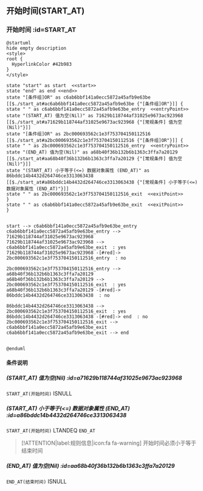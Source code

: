 ## 开始时间(START_AT) <!-- {docsify-ignore-all} -->

   

### 开始时间 :id=START_AT

```plantuml
@startuml
hide empty description
<style>
root {
  HyperlinkColor #42b983
}
</style>

state "start" as start  <<start>>
state "end" as end <<end>>
state "[条件组]OR" as c6ab6bbf141a0ecc5872a45afb9e63be [[$./start_at#ac6ab6bbf141a0ecc5872a45afb9e63be {"[条件组]OR"}]] {
state " " as c6ab6bbf141a0ecc5872a45afb9e63be_entry  <<entryPoint>>
state "(START_AT) 值为空(Nil)" as 71629b118744af31025e9673ac923968 [[$./start_at#a71629b118744af31025e9673ac923968 {"[常规条件] 值为空(Nil)"}]]
state "[条件组]OR" as 2bc000693562c1e3f753704150112516 [[$./start_at#a2bc000693562c1e3f753704150112516 {"[条件组]OR"}]] {
state " " as 2bc000693562c1e3f753704150112516_entry  <<entryPoint>>
state "(END_AT) 值为空(Nil)" as a68b40f36b132b6b1363c3ffa7a20129 [[$./start_at#aa68b40f36b132b6b1363c3ffa7a20129 {"[常规条件] 值为空(Nil)"}]]
state "(START_AT) 小于等于(<=) 数据对象属性 (END_AT)" as 86bddc14b4432d264746ce3313063438 [[$./start_at#a86bddc14b4432d264746ce3313063438 {"[常规条件] 小于等于(<=) 数据对象属性 (END_AT)"}]]
state " " as 2bc000693562c1e3f753704150112516_exit  <<exitPoint>>
}
state " " as c6ab6bbf141a0ecc5872a45afb9e63be_exit  <<exitPoint>>
}


start --> c6ab6bbf141a0ecc5872a45afb9e63be_entry 
c6ab6bbf141a0ecc5872a45afb9e63be_entry --> 71629b118744af31025e9673ac923968 
71629b118744af31025e9673ac923968 --> c6ab6bbf141a0ecc5872a45afb9e63be_exit  : yes
71629b118744af31025e9673ac923968 -[#red]-> 2bc000693562c1e3f753704150112516_entry  : no

2bc000693562c1e3f753704150112516_entry --> a68b40f36b132b6b1363c3ffa7a20129 
a68b40f36b132b6b1363c3ffa7a20129 --> 2bc000693562c1e3f753704150112516_exit  : yes
a68b40f36b132b6b1363c3ffa7a20129 -[#red]-> 86bddc14b4432d264746ce3313063438  : no

86bddc14b4432d264746ce3313063438 --> 2bc000693562c1e3f753704150112516_exit  : yes
86bddc14b4432d264746ce3313063438 -[#red]-> end  : no
2bc000693562c1e3f753704150112516_exit --> c6ab6bbf141a0ecc5872a45afb9e63be_exit 
c6ab6bbf141a0ecc5872a45afb9e63be_exit --> end 


@enduml
```

#### 条件说明

##### (START_AT) 值为空(Nil) :id=a71629b118744af31025e9673ac923968



`START_AT(开始时间)` ISNULL 

##### (START_AT) 小于等于(<=) 数据对象属性 (END_AT) :id=a86bddc14b4432d264746ce3313063438



`START_AT(开始时间)` LTANDEQ  `END_AT`

> [!ATTENTION|label:规则信息|icon:fa fa-warning]
> 开始时间必须小于等于结束时间


##### (END_AT) 值为空(Nil) :id=aa68b40f36b132b6b1363c3ffa7a20129



`END_AT(结束时间)` ISNULL 






